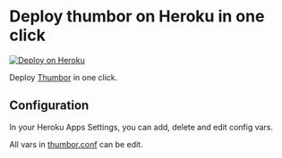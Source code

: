# Deploy thumbor on Heroku in one click


[![Deploy on Heroku](https://www.herokucdn.com/deploy/button.png)](https://heroku.com/deploy?template=https://github.com/StephaneBour/thumbor-heroku)


Deploy [Thumbor](https://github.com/thumbor/thumbor) in one click.

## Configuration

In your Heroku Apps Settings, you can add, delete and edit config vars.

All vars in [thumbor.conf](thumbor.conf) can be edit.
